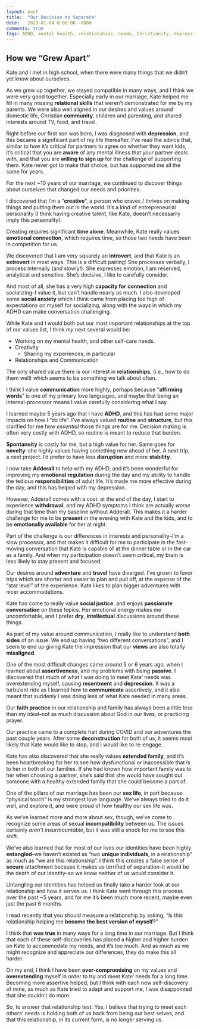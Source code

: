 ```yaml
---
layout: post
title:  "Our Decision to Separate"
date:   2023-01-04 8:00:00 -0800
comments: true
Tags: ADHD, mental health, relationships, needs, Christianity, depression, introversion, assertiveness
---
```


## How we “Grew Apart”


Kate and I met in high school, when there were many things that we didn’t yet know about ourselves. 


As we grew up together, we stayed compatible in many ways, and I think we were very good together.  Especially early in our marriage, Kate helped me fill in many missing **relational skills** that weren’t demonstrated for me by my parents. We were also well aligned in our desires and values around domestic life, Christian **community**, children and parenting, and shared interests around TV, food, and travel.

<!--excerpt-->

Right before our first son was born, I was diagnosed with **depression**, and this became a significant part of my life thereafter. I’ve read the advice that, similar to how it’s critical for partners to agree on whether they want kids, it’s critical that you are **aware** of any mental illness that your partner deals with, and that you are **willing to sign up** for the challenge of supporting them. Kate never got to make that choice, but has supported me all the same for years.


For the next ~10 years of our marriage, we continued to discover things about ourselves that changed our needs and priorities. 


I discovered that I’m a “**creative**”, a person who craves / thrives on making things and putting them out in the world. It’s a kind of entrepreneurial personality (I think having creative talent, like Kate, doesn’t necessarily imply this personality). 


Creating requires significant **time alone**. Meanwhile, Kate really values **emotional connection**, which requires time, so those two needs have been in competition for us.


We discovered that I am very squarely an **introvert**, and that Kate is an **extrovert** in most ways. This is a difficult pairing! She processes verbally, I process internally (and slowly!). She expresses emotion, I am reserved, analytical and sensitive. She’s decisive, I like to carefully consider. 


And most of all, she has a very high **capacity for** **connection** and socializing–I value it, but can’t handle nearly as much. I also developed some **social anxiety** which I think came from placing too high of expectations on myself for socializing, along with the ways in which my ADHD can make conversation challenging.


While Kate and I would both put our most important relationships at the top of our values list, I think _my_ next several would be:


* Working on my mental health, and other self-care needs.
* Creativity
    * Sharing my experiences, in particular
* Relationships and Communication


The only shared value there is our interest in **relationships**, (i.e., how to do them well) which seems to be something we talk about often. 


I think I value **communication** more highly, perhaps because “**affirming words**” is one of my primary love languages, and maybe that being an internal-processor means I value carefully considering what I say. 


I learned maybe 5 years ago that I have **ADHD**, and this has had some major impacts on how I “do life”. I’ve always valued **routine** and **structure**, but this clarified for me how _essential_ those things are for me. Decision making is often very costly with ADHD, so routine is meant to reduce that burden. 


**Spontaneity** is costly for me, but a high value for her. Same goes for **novelty**–she highly values having something new ahead of her. A next trip, a next project. I’d prefer to have less **disruption** and more **stability**.


I now take **Adderall** to help with my ADHD, and it’s been wonderful for improving my **emotional regulation** during the day and my ability to handle the tedious **responsibilities** of adult life. It’s made me more effective during the day, and this has helped with my depression. 


However, Adderall comes with a cost: at the end of the day, I start to experience **withdrawal**, and my ADHD symptoms I think are actually _worse_ during that time than my baseline without Adderall. This makes it a harder challenge for me to be **present** in the evening with Kate and the kids, and to be **emotionally available** for her at night. 


Part of the challenge is our differences in interests and personality–I’m a slow processor, and that makes it difficult for me to participate in the fast-moving conversation that Kate is capable of at the dinner table or in the car as a family. And when my participation doesn’t seem critical, my brain is less likely to stay present and focused.


Our desires around **adventure** and **travel** have diverged. I’ve grown to favor trips which are shorter and easier to plan and pull off, at the expense of the “star level” of the experience. Kate likes to plan bigger adventures with nicer accommodations.


Kate has come to really value **social justice**, and enjoys **passionate conversation** on these topics. Her emotional energy makes me uncomfortable, and I prefer **dry**, **intellectual** discussions around these things. 


As part of my value around communication, I really like to understand **both sides** of an issue. We end up having “two different conversations”, and I seem to end up giving Kate the impression that our **views** are also totally **misaligned**.


One of the most difficult changes came around 5 or 6 years ago, when I learned about **assertiveness**, and my problems with being **passive**. I discovered that much of what I was doing to meet Kate’ needs was overextending myself, causing **resentment** and **depression**. It was a turbulent ride as I learned how to **communicate** assertively, and it also meant that suddenly I was doing less of what Kate needed in many areas.


Our **faith practice** in our relationship and family has always been a little less than my ideal–not as much discussion about God in our lives, or practicing prayer. 


Our practice came to a complete halt during COVID and our adventures the past couple years. After some **deconstruction** for both of us, it seems most likely that Kate would like to stop, and I would like to re-engage.


Kate has also discovered that she really values **extended family**, and it’s been heartbreaking for her to see how dysfunctional or inaccessible that is to her in both of our families. If she had known how important family was to her when choosing a partner, she’s said that she would have sought out someone with a healthy extended family that she could become a part of.


One of the pillars of our marriage has been our **sex life**, in part because “physical touch” is my strongest love language. We’ve always tried to do it well, and explore it, and were proud of how healthy our sex life was. 


As we’ve learned more and more about sex, though, we’ve come to recognize some areas of sexual **incompatibility** between us. The issues certainly _aren’t_ _insurmountable_, but it was still a shock for me to see this shift.


We’ve also learned that for most of our lives our identities have been highly **entangled**–we haven’t existed as “two **unique individuals**, in a relationship” as much as “we are this relationship”. I think this creates a false sense of **secure** attachment because it makes us terrified of separation–it would be the death of our identity–so we know neither of us would consider it. 


Untangling our identities has helped us finally take a harder look at our relationship and how it serves us. I think Kate went through this process over the past ~5 years, and for me it’s been much more recent, maybe even just the past 6 months.


I read recently that you should measure a relationship by asking, “Is this relationship helping me **become the** **best version of myself**?”


I think that **was true** in many ways for a long time in our marriage. But I think that each of these self-discoveries has placed a higher and higher burden on Kate to accommodate my needs, and it’s too much. And as much as we might recognize and appreciate our differences, they do make this all harder. 


On my end, I think I have been **over-compromising** on my values and **overextending** myself in order to try and meet Kate’ needs for a long time. Becoming more assertive helped, but I think with each new self-discovery of mine, as much as Kate tried to adapt and support me, I was disappointed that she couldn’t do more. 


So, to answer that relationship test: Yes, I believe that trying to meet each others’ needs is holding both of us back from being our best selves, and that this relationship, in its current form, is no longer serving us. 
